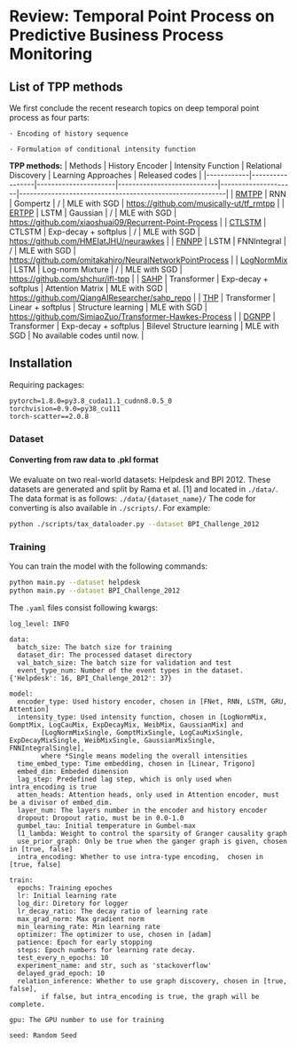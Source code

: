 # Review: Temporal Point Process on Predictive Business Process Monitoring

## List of TPP methods

We first conclude the recent research topics on deep temporal point process as four parts:

``· Encoding of history sequence``

``· Formulation of conditional intensity function``

**TPP methods:**
| Methods | History Encoder | Intensity Function | Relational Discovery | Learning Approaches | Released codes |
|------------|-----------------|----------------------|----------------------------|---------------------|----------------------------------------------------------|
| [RMTPP](https://www.kdd.org/kdd2016/papers/files/rpp1081-duA.pdf)     | RNN | Gompertz | / | MLE with
SGD | https://github.com/musically-ut/tf_rmtpp                 |
| [ERTPP](https://arxiv.org/pdf/1705.08982.pdf)      | LSTM | Gaussian | / | MLE with
SGD | https://github.com/xiaoshuai09/Recurrent-Point-Process   |
| [CTLSTM](https://arxiv.org/pdf/1612.09328.pdf)     | CTLSTM | Exp-decay + softplus | / | MLE with
SGD | https://github.com/HMEIatJHU/neurawkes                   |
| [FNNPP](https://arxiv.org/pdf/1905.09690.pdf)      | LSTM | FNNIntegral | / | MLE with
SGD | https://github.com/omitakahiro/NeuralNetworkPointProcess |
| [LogNormMix](https://arxiv.org/pdf/1909.12127.pdf) | LSTM | Log-norm Mixture | / | MLE with
SGD | https://github.com/shchur/ifl-tpp                        |
| [SAHP](https://arxiv.org/pdf/1907.07561.pdf)       | Transformer | Exp-decay + softplus | Attention Matrix | MLE with
SGD | https://github.com/QiangAIResearcher/sahp_repo           |
| [THP](https://arxiv.org/pdf/2002.09291.pdf)        | Transformer | Linear + softplus | Structure learning | MLE with
SGD | https://github.com/SimiaoZuo/Transformer-Hawkes-Process  |
| [DGNPP](https://dl.acm.org/doi/pdf/10.1145/3442381.3450135)      | Transformer | Exp-decay + softplus | Bilevel
Structure learning | MLE with SGD | No available codes until now. |

## Installation

Requiring packages:

```
pytorch=1.8.0=py3.8_cuda11.1_cudnn8.0.5_0
torchvision=0.9.0=py38_cu111
torch-scatter==2.0.8
```

### Dataset

#### Converting from raw data to .pkl format

We evaluate on two real-world datasets: Helpdesk and BPI 2012. These datasets are generated and split by Rama et al. [1]
and located in ``./data/``. The data format is as follows:
``./data/{dataset_name}/``
The code for converting is also available in ``./scripts/``. For example:

```bash
python ./scripts/tax_dataloader.py --dataset BPI_Challenge_2012
```

### Training

You can train the model with the following commands:

```bash
python main.py --dataset helpdesk
python main.py --dataset BPI_Challenge_2012
```

The ``.yaml`` files consist following kwargs:

```
log_level: INFO

data:
  batch_size: The batch size for training
  dataset_dir: The processed dataset directory
  val_batch_size: The batch size for validation and test
  event_type_num: Number of the event types in the dataset. {'Helpdesk': 16, BPI_Challenge_2012': 37}

model:
  encoder_type: Used history encoder, chosen in [FNet, RNN, LSTM, GRU, Attention]
  intensity_type: Used intensity function, chosen in [LogNormMix, GomptMix, LogCauMix, ExpDecayMix, WeibMix, GaussianMix] and 
        [LogNormMixSingle, GomptMixSingle, LogCauMixSingle, ExpDecayMixSingle, WeibMixSingle, GaussianMixSingle, FNNIntegralSingle],
        where *Single means modeling the overall intensities
  time_embed_type: Time embedding, chosen in [Linear, Trigono]
  embed_dim: Embeded dimension
  lag_step: Predefined lag step, which is only used when intra_encoding is true
  atten_heads: Attention heads, only used in Attention encoder, must be a divisor of embed_dim.
  layer_num: The layers number in the encoder and history encoder
  dropout: Dropout ratio, must be in 0.0-1.0
  gumbel_tau: Initial temperature in Gumbel-max
  l1_lambda: Weight to control the sparsity of Granger causality graph
  use_prior_graph: Only be true when the ganger graph is given, chosen in [true, false]
  intra_encoding: Whether to use intra-type encoding,  chosen in [true, false]

train:
  epochs: Training epoches
  lr: Initial learning rate
  log_dir: Diretory for logger
  lr_decay_ratio: The decay ratio of learning rate
  max_grad_norm: Max gradient norm
  min_learning_rate: Min learning rate
  optimizer: The optimizer to use, chosen in [adam]
  patience: Epoch for early stopping 
  steps: Epoch numbers for learning rate decay. 
  test_every_n_epochs: 10
  experiment_name: and str, such as 'stackoverflow'
  delayed_grad_epoch: 10
  relation_inference: Whether to use graph discovery, chosen in [true, false],
        if false, but intra_encoding is true, the graph will be complete.
  
gpu: The GPU number to use for training

seed: Random Seed
```
